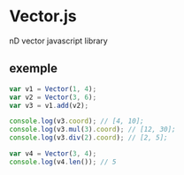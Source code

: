 # Vector.js
nD vector javascript library

## exemple

```javascript
var v1 = Vector(1, 4);
var v2 = Vector(3, 6);
var v3 = v1.add(v2);

console.log(v3.coord); // [4, 10];
console.log(v3.mul(3).coord); // [12, 30];
console.log(v3.div(2).coord); // [2, 5];

var v4 = Vector(3, 4);
console.log(v4.len()); // 5
```
